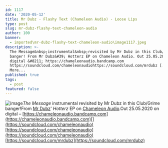 ```yaml
---
id: 1117
date: '2020-05-12'
title: Mr Dubz - Flashy Text (Chameleon Audio) - Loose Lips
type: post
slug: mr-dubz-flashy-text-chameleon-audio
author: 100
banner:
  - imported\mr-dubz-flashy-text-chameleon-audio\image1117.jpeg
description: >-
  The Message&nbsp;instrumental&nbsp;revisited by Mr Dubz in this Club/Grime
  banger! From Mr Dubz&#39; Hotterz EP on Chameleon Audio. Out 25.05.2020 on
  digital &#8211; https://chameleonaudio.bandcamp.com
  https://soundcloud.com/chameleonaudiohttps://soundcloud.com/mrdubz [...]Read
  More...
published: true
tags:
  - post
featured: false
---
```

![image](../imported\mr-dubz-flashy-text-chameleon-audio\image1117.jpeg)_The Message_ instrumental revisited by Mr Dubz in this Club/Grime banger!From [Mr Dubz](https://soundcloud.com/mrdubz)' _Hotterz_ EP on [Chameleon Audio](https://chameleonaudio.bandcamp.com).Out 25.05.2020 on digital – [https://chameleonaudio.bandcamp.com](https://chameleonaudio.bandcamp.com)[](https://soundcloud.com/chameleonaudio)[https://soundcloud.com/chameleonaudio](https://soundcloud.com/chameleonaudio)  
[](https://soundcloud.com/mrdubz)[https://soundcloud.com/mrdubz](https://soundcloud.com/mrdubz)